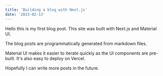 ```yaml
---
title: 'Building a blog with Next.js'
date: '2023-02-13'
---
```


Hello this is my first blog post. This site was built with Next.js and Material UI.

The blog posts are programmatically generated from markdown files.

Material UI makes it easier to iterate quickly as the UI components are pre-built. It's also easy to deploy on Vercel.

Hopefully I can write more posts in the future.
